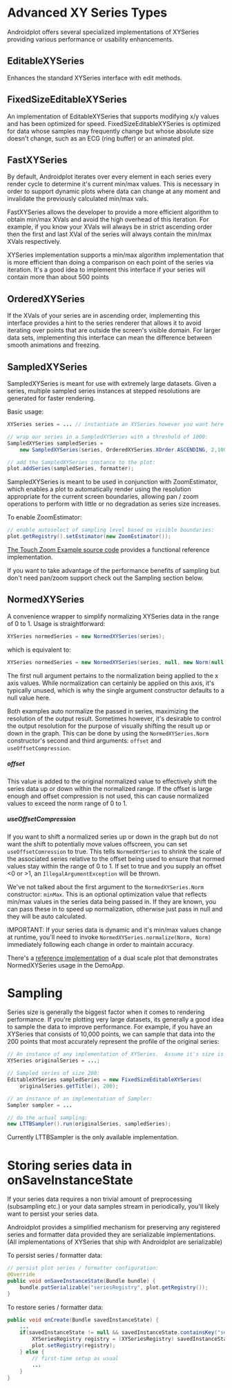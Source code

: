 # Advanced XY Series Types
Androidplot offers several specialized implementations of XYSeries providing various performance
or usability enhancements.

## EditableXYSeries
Enhances the standard XYSeries interface with edit methods.

## FixedSizeEditableXYSeries
An implementation of EditableXYSeries that supports modifying x/y values and has been optimized 
for speed. FixedSizeEditableXYSeries is optimized for data whose samples may frequently change but
whose absolute size doesn't change, such as an ECG (ring buffer) or an animated plot.

## FastXYSeries
By default, Androidplot iterates over every element in each series every render cycle to
determine it's current min/max values.  This is necessary in order to support dynamic plots where
data can change at any moment and invalidate the previously calculated min/max vals.

FastXYSeries allows the developer to provide a more efficient algorithm to obtain min/max XVals 
and avoid the high overhead of this iteration.  For example, if you know your XVals will always 
be in strict ascending order then the first and last XVal of the series will always contain the 
min/max XVals respectively.

XYSeries implementation supports a min/max algorithm implementation that is more efficient than doing 
a comparison on each point of the series via iteration. It's a good idea to implement this interface
if your series will contain more than about 500 points

## OrderedXYSeries
If the XVals of your series are in ascending order, implementing this interface provides a hint to
the series renderer that allows it to avoid iterating over points that are outside the screen's
visible domain.  For larger data sets, implementing this interface can mean the difference between
smooth animations and freezing.

## SampledXYSeries
SampledXYSeries is meant for use with extremely large datasets.  Given a series, multiple sampled 
series instances at stepped resolutions are generated for faster rendering.

Basic usage:

```java
XYSeries series = ... // instantiate an XYSeries however you want here

// wrap our series in a SampledXYSeries with a threshold of 1000:
SampledXYSeries sampledSeries =
    new SampledXYSeries(series, OrderedXYSeries.XOrder.ASCENDING, 2,100);

// add the SampledXYSeries instance to the plot:
plot.addSeries(sampledSeries, formatter);
```

SampledXYSeries is meant to be used in conjunction with ZoomEstimator, which enables a plot to 
automatically render using the resolution appropriate for the current screen boundaries, allowing 
pan / zoom operations to perform with little or no degradation as series size increases.  

To enable ZoomEstimator:

```java
// enable autoselect of sampling level based on visible boundaries:
plot.getRegistry().setEstimator(new ZoomEstimator());
```

[The Touch Zoom Example source code](../demoapp/src/main/java/com/androidplot/demos/TouchZoomExampleActivity.java) provides a functional reference implementation.

If you want to take advantage of the performance benefits of sampling but don't need pan/zoom support
check out the Sampling section below.

## NormedXYSeries
A convenience wrapper to simplify normalizing XYSeries data in the range of 0 to 1.  Usage is straightforward:

```java
XYSeries normedSeries = new NormedXYSeries(series);
```

which is equivalent to:

```java
XYSeries normedSeries = new NormedXYSeries(series, null, new Norm(null, 0, false));
```

The first null argument pertains to the normalization being applied to the x axis values.  While normalization
can certainly be applied on this axis, it's typically unused, which is why the single argument constructor
defaults to a null value here.

Both examples auto normalize the passed in series, maximizing the resolution of the
output result.  Sometimes however, it's desirable to control the output resolution for the purpose
of visually shifting the result up or down in the graph.  This can be done by using the `NormedXYSeries.Norm`
constructor's second and third arguments: `offset` and `useOffsetCompression`.

##### offset
This value is added to the original normalized value to effectively shift the series data up or down
within the normalized range.  If the offset is large enough and offset compression is not used, this 
can cause normalized values to exceed the norm range of 0 to 1.

##### useOffsetCompression
If you want to shift a normalized series up or down in the graph but do not want the shift to potentially
move values offscreen, you can set `useOffsetComression` to true.  This tells `NormedXYSeries` to shrink
the scale of the associated series relative to the offset being used to ensure that normed values
stay within the range of 0 to 1.  If set to true and you supply an offset <0 or >1, an 
`IllegalArgumentException` will be thrown.

We've not talked about the first argument to the `NormedXYSeries.Norm` constructor: `minMax`.  This is an
optional optimization value that reflects min/max values in the series data being passed in.  If they
are known, you can pass these in to speed up normalization, otherwise just pass in null and they will
be auto calculated.

IMPORTANT: If your series data is dynamic and it's min/max values change at runtime, you'll need to invoke
`NormedXYSeries.normalize(Norm, Norm)` immediately following each change in order to maintain accuracy.

There's a [reference implementation](../demoapp/src/main/java/com/androidplot/demos/DualScaleActivity.java) 
of a dual scale plot that demonstrates NormedXYSeries usage in the DemoApp.

# Sampling
Series size is generally the biggest factor when it comes to rendering performance.  If you're plotting 
very large datasets, its generally a good idea to sample the data to improve performance.
For example, if you have an XYSeries that consists of 10,000 points, we can sample that data into 
the 200 points that most accurately represent the profile of the original series:

```java
// An instance of any implementation of XYSeries.  Assume it's size is 10,000
XYSeries originalSeries = ...;

// Sampled series of size 200:
EditableXYSeries sampledSeries = new FixedSizeEditableXYSeries(
    originalSeries.getTitle(), 200);

// an instance of an implementation of Sampler:
Sampler sampler = ...

// do the actual sampling:
new LTTBSampler().run(originalSeries, sampledSeries);
```

Currently LTTBSampler is the only available implementation.

# Storing series data in onSaveInstanceState
If your series data requires a non trivial amount of preprocessing (subsampling etc.) or your data samples
stream in periodically, you'll likely want to persist your series data.

Androidplot provides a simplified mechanism for preserving any registered series and formatter data
provided they are serializable implementations. (All implementations of XYSeries that ship 
with Androidplot are serializable)  

To persist series / formatter data:
```java
// persist plot series / formatter configuration:
@Override
public void onSaveInstanceState(Bundle bundle) {
    bundle.putSerializable("seriesRegistry", plot.getRegistry());
}
```

To restore series / formatter data:
```java
public void onCreate(Bundle savedInstanceState) {
    ...
    if(savedInstanceState != null && savedInstanceState.containsKey("seriesRegistry")) {
        XYSeriesRegistry registry = (XYSeriesRegistry) savedInstanceState.getSerializable("seriesRegistry");
        plot.setRegistry(registry);
    } else {
        // first-time setup as usual
        ...
    }
}
```